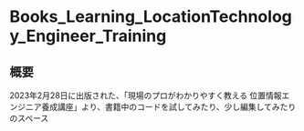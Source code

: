 # Books_Learning_LocationTechnology_Engineer_Training
## 概要
2023年2月28日に出版された、「現場のプロがわかりやすく教える 位置情報エンジニア養成講座」より、書籍中のコードを試してみたり、少し編集してみたりのスペース